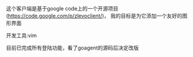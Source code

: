 这个客户端是基于google code上的一个开源项目(https://code.google.com/p/zlevoclient/)，
我的目标是为它添加一个友好的图形界面

开发工具:vim

目前已完成所有登陆功能，看了goagent的源码后决定改版

